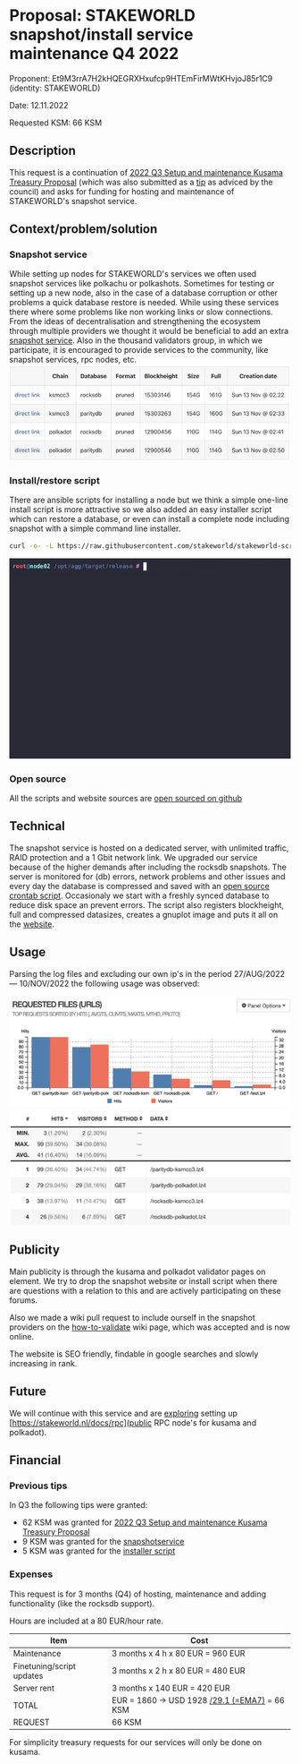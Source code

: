# Proposal: STAKEWORLD snapshot/install service maintenance Q4 2022

Proponent: Et9M3rrA7H2kHQEGRXHxufcp9HTEmFirMWtKHvjoJ85r1C9 (identity: STAKEWORLD)

Date: 12.11.2022

Requested KSM: 66 KSM 

## Description
This request is a continuation of [2022 Q3 Setup and maintenance Kusama Treasury Proposal](/Q3-setup-maintenance.md) (which was also submitted as a [tip](https://www.dotreasury.com/ksm/tips/14550098_0xbc345c7e0c82f5c59b9b4dd54037c9efbaed56cefe8cc0bb12c741bc5148e727) as adviced by the council) and asks for funding for hosting and maintenance of STAKEWORLD's snapshot service.

## Context/problem/solution

### Snapshot service
While setting up nodes for STAKEWORLD's services we often used snapshot services like polkachu or polkashots. Sometimes for testing or setting up a new node, also in the case of a database corruption or other problems a quick database restore is needed. While using these services there where some problems like non working links or slow connections. From the ideas of decentralisation and strengthening the ecosystem through multiple providers we thought it would be beneficial to add an extra [snapshot service](https://stakeworld.nl/snapshot). Also in the thousand validators group, in which we participate, it is encouraged to provide services to the community, like snapshot services, rpc nodes, etc. 
![website](Q4-snapshot-website.png)

### Install/restore script
There are ansible scripts for installing a node but we think a simple one-line install script is more attractive so we also added an easy installer script which can restore a database, or even can install a complete node including snapshot with a simple command line installer. 

```bash
curl -o- -L https://raw.githubusercontent.com/stakeworld/stakeworld-scripts/master/node-install.sh | bash
```

![node-install](node-install.gif)

### Open source
All the scripts and website sources are [open sourced on github](https://github.com/stakeworld/)

## Technical
The snapshot service is hosted on a dedicated server, with unlimited traffic, RAID protection and a 1 Gbit network link. We upgraded our service because of the higher demands after including the rocksdb snapshots. The server is monitored for (db) errors, network problems and other issues and every day the database is compressed and saved with an [open source crontab script](https://github.com/stakeworld/stakeworld-website/blob/master/scripts/snapshot.sh). Occasionaly we start with a freshly synced database to reduce disk space an prevent errors. The script also registers blockheight, full and compressed datasizes, creates a gnuplot image and puts it all on the [website](https://stakeworld.nl/snapshot).

## Usage
Parsing the log files and excluding our own ip's in the period 27/AUG/2022 — 10/NOV/2022 the following usage was observed:

![usagegraph](Q4-usage-graph.png)
![usage](Q4-usage.png)


## Publicity
Main publicity is through the kusama and polkadot validator pages on element. We try to drop the snapshot website or install script when there are questions with a relation to this and are actively participating on these forums.  

Also we made a wiki pull request to include ourself in the snapshot providers on the [how-to-validate](https://guide.kusama.network/docs/maintain-guides-how-to-validate-polkadot/) wiki page, which was accepted and is now online.

The website is SEO friendly, findable in google searches and slowly increasing in rank.

## Future
We will continue with this service and are [exploring](https://github.com/polkadot-js/apps/pull/8227) setting up [https://stakeworld.nl/docs/rpc](public RPC node's for kusama and polkadot).

## Financial

### Previous tips
In Q3 the following tips were granted:
* 62 KSM was granted for [2022 Q3 Setup and maintenance Kusama Treasury Proposal](/Q3-setup-maintenance.md)  
* 9 KSM was granted for the [snapshotservice](https://www.dotreasury.com/ksm/tips/13427182_0x47212d8518c0c5192db5c7321cab048ba9ae096cef61f7956c9203fd8ab5bc54)
* 5 KSM was granted for the [installer script](https://www.dotreasury.com/ksm/tips/14186624_0x0ad5023d326bd74fb1a3061d1402a903852811ec76b846828d5619a0e37448c0)

### Expenses
This request is for 3 months (Q4) of hosting, maintenance and adding functionality (like the rocksdb support).

Hours are included at a 80 EUR/hour rate.

| Item                  | Cost                   |
| ------------          | -----------------------|
| Maintenance           | 3 months x 4 h x 80 EUR = 960 EUR  |
| Finetuning/script updates    | 3 months x 2 h x 80 EUR = 480 EUR     |
| Server rent		| 3 months x 140 EUR = 420 EUR |
| TOTAL                 | EUR = 1860 -> USD 1928 [/29.1 (=EMA7)](https://kusama.subscan.io/tools/charts?type=price) = 66 KSM |
| REQUEST		| 66 KSM |

For simplicity treasury requests for our services will only be done on kusama.
